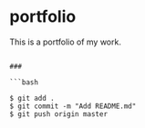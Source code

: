 # portfolio

This is a portfolio of my work.

````

###

```bash

$ git add .
$ git commit -m "Add README.md"
$ git push origin master

````
